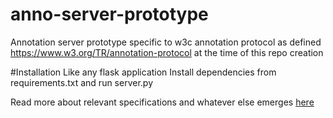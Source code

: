 # anno-server-prototype
Annotation server prototype specific to w3c annotation protocol as defined https://www.w3.org/TR/annotation-protocol at the time of this repo creation

#Installation
Like any flask application
Install dependencies from requirements.txt
and run server.py

Read more about relevant specifications and whatever else emerges [here](https://github.com/janastu/anno-server-prototype/wiki)
